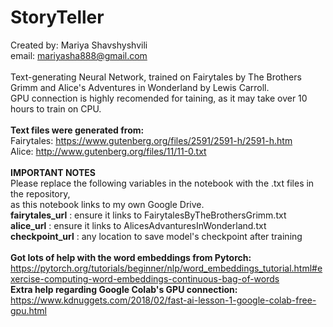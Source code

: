 # StoryTeller
Created by: Mariya Shavshyshvili
<br>
email: mariyasha888@gmail.com
<br>
<br>
Text-generating Neural Network, trained on Fairytales by The Brothers Grimm and Alice's Adventures in Wonderland by Lewis Carroll.
<br>
GPU connection is highly recomended for taining, as it may take over 10 hours to train on CPU.
<br>
<br>
<b>Text files were generated from:</b>
<br>
Fairytales: https://www.gutenberg.org/files/2591/2591-h/2591-h.htm
<br>
Alice: http://www.gutenberg.org/files/11/11-0.txt
<br>
<br>
<b>
IMPORTANT NOTES
</b>
<br>
Please replace the following variables in the notebook with the .txt files in the repository,
<br>
as this notebook links to my own Google Drive.
<br>
<b>fairytales_url</b> : ensure it links to FairytalesByTheBrothersGrimm.txt
<br>
<b>alice_url</b> : ensure it links to AlicesAdvanturesInWonderland.txt
<br>
<b>checkpoint_url</b> : any location to save model's checkpoint after training
<br>
<br>
<b>
Got lots of help with the word embeddings from Pytorch:
</b>
<br>
https://pytorch.org/tutorials/beginner/nlp/word_embeddings_tutorial.html#exercise-computing-word-embeddings-continuous-bag-of-words
<br>
<b>
Extra help regarding Google Colab's GPU connection:
</b>
<br>
https://www.kdnuggets.com/2018/02/fast-ai-lesson-1-google-colab-free-gpu.html
